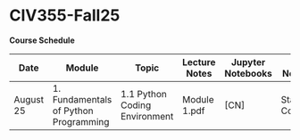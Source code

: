 # CIV355-Fall25


**Course Schedule**

|Date          |Module          |Topic        |Lecture Notes    |Jupyter Notebooks   |Colab Notebooks      
| -------------|----------------|-------------|------------|------------|---------------------|
|August 25       |1. Fundamentals of Python Programming   |1.1 Python Coding Environment|Module 1.pdf| [CN]| Start Colab.ipynb|

 


